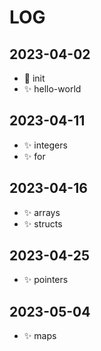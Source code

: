 # LOG

## 2023-04-02

- 🎉 init
- ✨ hello-world

## 2023-04-11

- ✨ integers
- ✨ for

## 2023-04-16

- ✨ arrays
- ✨ structs

## 2023-04-25

- ✨ pointers 

## 2023-05-04

- ✨ maps

